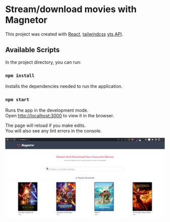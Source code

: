 # Stream/download movies with Magnetor

This project was created with [React](https://react.dev/), [tailwindcss](https://tailwindcss.com/) [yts API](https://yts.mx/).

## Available Scripts

In the project directory, you can run:

### `npm install`

Installs the dependencies needed to run the application.

### `npm start`

Runs the app in the development mode.\
Open [http://localhost:3000](http://localhost:3000) to view it in the browser.

The page will reload if you make edits.\
You will also see any lint errors in the console.

![Home](./public/magnetor-home.png)
